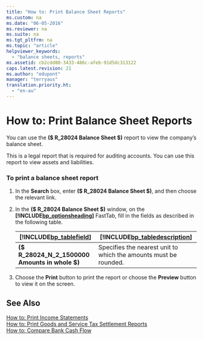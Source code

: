 ```yaml
---
title: "How to: Print Balance Sheet Reports"
ms.custom: na
ms.date: "06-05-2016"
ms.reviewer: na
ms.suite: na
ms.tgt_pltfrm: na
ms.topic: "article"
helpviewer_keywords: 
  - "balance sheets, reports"
ms.assetid: cb2cdd80-3433-486c-afeb-91d5dc313122
caps.latest.revision: 21
ms.author: "edupont"
manager: "terryaus"
translation.priority.ht: 
  - "en-au"
---
```

# How to: Print Balance Sheet Reports
You can use the **\($ R\_28024 Balance Sheet $\)** report to view the company’s balance sheet.  
  
 This is a legal report that is required for auditing accounts. You can use this report to view assets and liabilities.  
  
### To print a balance sheet report  
  
1.  In the **Search** box, enter **\($ R\_28024 Balance Sheet $\)**, and then choose the relevant link.  
  
2.  In the **\($ R\_28024 Balance Sheet $\)** window, on the **[!INCLUDE[bp_optionsheading](../../DesignAndEngineering/includes/bp_optionsheading_md.md)]** FastTab, fill in the fields as described in the following table.  
  
    |[!INCLUDE[bp_tablefield](../../ApplicationDesign/includes/bp_tablefield_md.md)]|[!INCLUDE[bp_tabledescription](../../ApplicationDesign/includes/bp_tabledescription_md.md)]|  
    |---------------------------------|---------------------------------------|  
    |**\($ R\_28024\_N\_2\_1500000 Amounts in whole $\)**|Specifies the nearest unit to which the amounts must be rounded.|  
  
3.  Choose the **Print** button to print the report or choose the **Preview** button to view it on the screen.  
  
## See Also  
 [How to: Print Income Statements](../../LocalFunctionalityForMicrosoftDynamicsNav2016/Australia/how-to-print-income-statements.md)   
 [How to: Print Goods and Service Tax Settlement Reports](../../LocalFunctionalityForMicrosoftDynamicsNav2016/Australia/how-to-print-goods-and-service-tax-settlement-reports.md)   
 [How to: Compare Bank Cash Flow](../../LocalFunctionalityForMicrosoftDynamicsNav2016/Australia/how-to-compare-bank-cash-flow.md)